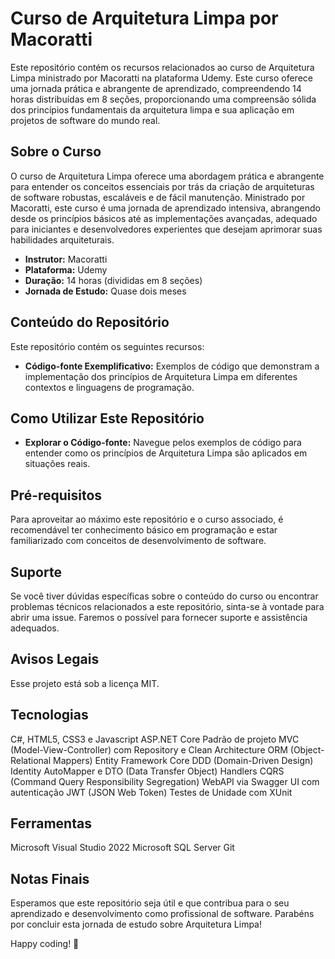 # Curso de Arquitetura Limpa por Macoratti

Este repositório contém os recursos relacionados ao curso de Arquitetura Limpa ministrado por Macoratti na plataforma Udemy. Este curso oferece uma jornada prática e abrangente de aprendizado, compreendendo 14 horas distribuídas em 8 seções, proporcionando uma compreensão sólida dos princípios fundamentais da arquitetura limpa e sua aplicação em projetos de software do mundo real.

## Sobre o Curso

O curso de Arquitetura Limpa oferece uma abordagem prática e abrangente para entender os conceitos essenciais por trás da criação de arquiteturas de software robustas, escaláveis e de fácil manutenção. Ministrado por Macoratti, este curso é uma jornada de aprendizado intensiva, abrangendo desde os princípios básicos até as implementações avançadas, adequado para iniciantes e desenvolvedores experientes que desejam aprimorar suas habilidades arquiteturais.

- **Instrutor:** Macoratti
- **Plataforma:** Udemy
- **Duração:** 14 horas (divididas em 8 seções)
- **Jornada de Estudo:** Quase dois meses

## Conteúdo do Repositório

Este repositório contém os seguintes recursos:

- **Código-fonte Exemplificativo:** Exemplos de código que demonstram a implementação dos princípios de Arquitetura Limpa em diferentes contextos e linguagens de programação.

## Como Utilizar Este Repositório

- **Explorar o Código-fonte:** Navegue pelos exemplos de código para entender como os princípios de Arquitetura Limpa são aplicados em situações reais.
  
## Pré-requisitos

Para aproveitar ao máximo este repositório e o curso associado, é recomendável ter conhecimento básico em programação e estar familiarizado com conceitos de desenvolvimento de software.

## Suporte

Se você tiver dúvidas específicas sobre o conteúdo do curso ou encontrar problemas técnicos relacionados a este repositório, sinta-se à vontade para abrir uma issue. Faremos o possível para fornecer suporte e assistência adequados.

## Avisos Legais
Esse projeto está sob a licença MIT.

## Tecnologias
  C#, HTML5, CSS3 e Javascript
  ASP.NET Core
  Padrão de projeto MVC (Model-View-Controller) com Repository e Clean Architecture
  ORM (Object-Relational Mappers) Entity Framework Core
  DDD (Domain-Driven Design)
  Identity
  AutoMapper e DTO (Data Transfer Object)
  Handlers CQRS (Command Query Responsibility Segregation)
  WebAPI via Swagger UI com autenticação JWT (JSON Web Token)
  Testes de Unidade com XUnit
## Ferramentas
  Microsoft Visual Studio 2022
  Microsoft SQL Server
  Git
## Notas Finais

Esperamos que este repositório seja útil e que contribua para o seu aprendizado e desenvolvimento como profissional de software. Parabéns por concluir esta jornada de estudo sobre Arquitetura Limpa!

Happy coding! 🚀
